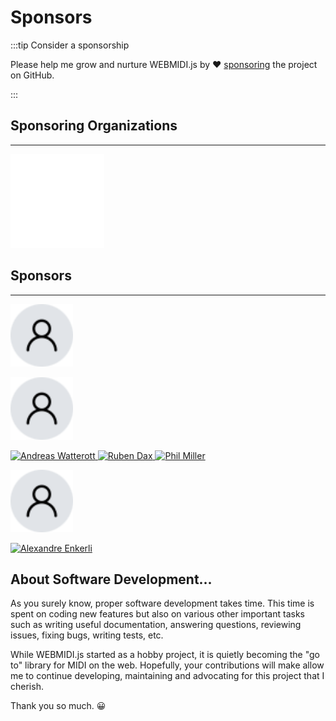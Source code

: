# Sponsors

:::tip Consider a sponsorship

Please help me grow and nurture WEBMIDI.js by ❤️ [sponsoring](https://github.com/sponsors/djipco) 
the project on GitHub.

:::

## Sponsoring Organizations
---

<a href="https://www.cegepmontpetit.ca/" class="cem-logo">
  <img class="logo-cem-dark" src="/img/sponsors/edouard-montpetit-logo.svg" width="150" height="150" />
</a>

## Sponsors
---

<!-- SPONSOR START -->

<a class="user-icon"><img src="/img/sponsors/user.png" alt="Anonymous" width="100" height="100" /></a>

<a class="user-icon"><img src="/img/sponsors/user.png" alt="Anonymous" width="100" height="100" /></a>

<a href="https://github.com/awatterott" title="Andreas Watterott" class="user-icon">
	<img src="https://avatars.githubusercontent.com/u/1488433?u=2a498d433dd252a2959c2c846a212624098a03d9&v=4" alt="Andreas Watterott" width="100" height="100" />
</a>

<a href="https://github.com/rubendax" title="Ruben Dax" class="user-icon">
	<img src="https://avatars.githubusercontent.com/u/3331057?u=53969596e19481f2c0e49aa7933bc47ccf4f7ce3&v=4" alt="Ruben Dax" width="100" height="100" />
</a>

<a href="https://github.com/philmillman" title="Phil Miller" class="user-icon">
	<img src="https://avatars.githubusercontent.com/u/3722211?v=4" alt="Phil Miller" width="100" height="100" />
</a>

<a class="user-icon"><img src="/img/sponsors/user.png" alt="Anonymous" width="100" height="100" /></a>

<a href="https://github.com/Enkerli" title="Alexandre Enkerli" class="user-icon">
	<img src="https://avatars.githubusercontent.com/u/327544?v=4" alt="Alexandre Enkerli" width="100" height="100" />
</a>

<!-- SPONSOR END -->

## About Software Development...

As you surely know, proper software development takes time. This time is spent on coding new
features but also on various other important tasks such as writing useful documentation, answering
questions, reviewing issues, fixing bugs, writing tests, etc.

While WEBMIDI.js started as a hobby project, it is quietly becoming the "go to" library for MIDI on
the web. Hopefully, your contributions will make allow me to continue developing, maintaining and
advocating for this project that I cherish.

Thank you so much. 😀
